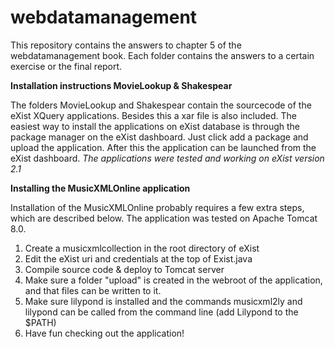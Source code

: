 webdatamanagement
=================

This repository contains the answers to chapter 5 of the webdatamanagement book. Each folder contains the answers to a certain exercise or the final report.

**Installation instructions MovieLookup & Shakespear**

The folders MovieLookup and Shakespear contain the sourcecode of the eXist XQuery applications. Besides this a xar file is also included. The easiest way to install the applications on eXist database is through the package manager on the eXist dashboard. Just click add a package and upload the application. After this the application can be launched from the eXist dashboard. *The applications were tested and working on eXist version 2.1*

**Installing the MusicXMLOnline application**

Installation of the MusicXMLOnline probably requires a few extra steps, which are described below. The application was tested on Apache Tomcat 8.0. 

1.  Create a musicxmlcollection in the root directory of eXist
2. Edit the eXist uri and credentials at the top of Exist.java
3. Compile source code & deploy to Tomcat server
4. Make sure a folder "upload" is created in the webroot of the application, and that files can be written to it.
5. Make sure lilypond is installed and the commands musicxml2ly and lilypond can be called from the command line (add Lilypond to the $PATH)
6. Have fun checking out the application!
